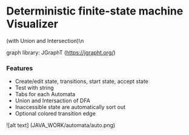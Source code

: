 # **Deterministic finite-state machine Visualizer**

(with Union and Intersection)\n

graph library: JGraphT (https://jgrapht.org/)

### **Features**
  * Create/edit state, transitions, start state, accept state
  * Test with string
  * Tabs for each Automata
  * Union and Intersaction of DFA
  * Inaccessible state are automatically sort out
  * Optional colored transition edge 

![alt text] (JAVA_WORK/automata/auto.png)
